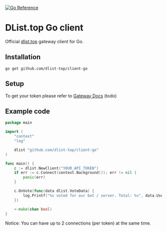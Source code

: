 [![Go Reference](https://pkg.go.dev/badge/github.com/dlist-top/client-go.svg)](https://pkg.go.dev/github.com/dlist-top/client-go)

# DList.top Go client

Official [dlist.top](https://dlist.top) gateway client for Go.

## Installation

`go get github.com/dlist-top/client-go`

## Setup

To get your token please refer to [Gateway Docs](https://dlist.top) (todo)

## Example code

```go
package main

import (
	"context"
	"log"

	dlist "github.com/dlist-top/client-go"
)

func main() {
	c := dlist.NewClient("YOUR_API_TOKEN")
	if err := c.Connect(context.Background()); err != nil {
		panic(err)
	}

	c.OnVote(func(data dlist.VoteData) {
		log.Printf("%v voted for our bot / server. Total: %v", data.UserID, data.TotalVotes)
	})

	<-make(chan bool)
}

```

Notice: You can have up to 2 connections (per token) at the same time.
